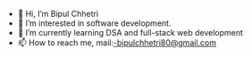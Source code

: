 - 👋 Hi, I’m Bipul Chhetri
- 👀 I’m interested in software development.
- 🌱 I’m currently learning DSA and full-stack web development
- 📫 How to reach me, mail:-bipulchhetri80@gmail.com

<!---
bipulchhetri/bipulchhetri is a ✨ special ✨ repository because its `README.md` (this file) appears on your GitHub profile.
You can click the Preview link to take a look at your changes.
--->
